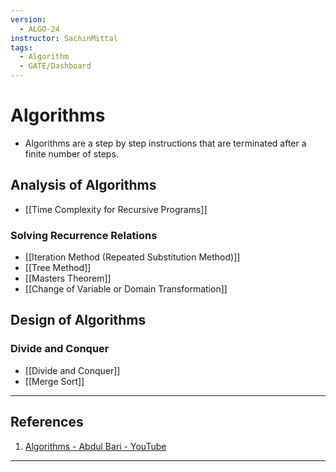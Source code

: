 ```yaml
---
version:
  - ALGO-24
instructor: SachinMittal
tags:
  - Algorithm
  - GATE/Dashboard
---
```

# Algorithms
- Algorithms are a step by step instructions that are terminated after a finite number of steps.

## Analysis of Algorithms
- [[Time Complexity for Recursive Programs]]

### Solving Recurrence Relations
- [[Iteration Method (Repeated Substitution Method)]]
- [[Tree Method]]
- [[Masters Theorem]]
- [[Change of Variable or Domain Transformation]]

## Design of Algorithms

### Divide and Conquer
- [[Divide and Conquer]]
- [[Merge Sort]]


---

## References

1. [Algorithms - Abdul Bari - YouTube](https://www.youtube.com/playlist?list=PLDN4rrl48XKpZkf03iYFl-O29szjTrs_O)

---
